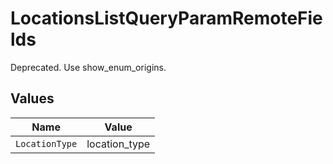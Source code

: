 # LocationsListQueryParamRemoteFields

Deprecated. Use show_enum_origins.


## Values

| Name           | Value          |
| -------------- | -------------- |
| `LocationType` | location_type  |